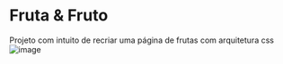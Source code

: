 # Fruta & Fruto
Projeto com intuito de recriar uma página de frutas com arquitetura css
![image](https://user-images.githubusercontent.com/77518236/167694685-70cad58a-942e-497d-866c-d9ba48674f52.png)

